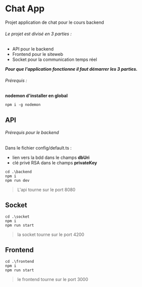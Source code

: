# Chat App
 Projet application de chat  pour le cours backend 

###### Le projet est divisé en 3 parties :

  - API pour le backend
  - Frontend pour le siteweb
  - Socket pour la communication temps réel

***Pour que l'application fonctionne il faut démarrer les 3 parties.***

###### Prérequis :

**nodemon d'installer en global**
```
npm i -g nodemon
```

## API 

###### Prérequis pour le backend

Dans le fichier config/default.ts :
 - lien vers la bdd dans le champs **dbUri**
 - clé privé RSA dans le champs **privateKey**

```
cd .\backend
npm i
npm run dev
```
> L'api tourne sur le port 8080 

## Socket 


```
cd .\socket
npm i 
npm run start 
```
> la socket tourne sur le port 4200 

## Frontend 
```
cd .\frontend
npm i 
npm run start
```
> le frontend tourne sur le port 3000 
